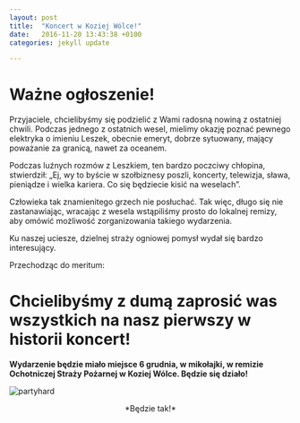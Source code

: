 ```yaml
---
layout: post
title:  "Koncert w Koziej Wólce!"
date:   2016-11-20 13:43:38 +0100
categories: jekyll update

---
```


# Ważne ogłoszenie!

Przyjaciele, chcielibyśmy się podzielić z Wami radosną nowiną z ostatniej chwili. Podczas jednego z ostatnich wesel, mielimy okazję poznać pewnego elektryka o imieniu Leszek, obecnie emeryt, dobrze sytuowany, mający poważanie za granicą, nawet za oceanem.

Podczas luźnych rozmów z Leszkiem, ten bardzo poczciwy chłopina, stwierdził: „Ej, wy to byście w szołbiznesy poszli, koncerty, telewizja, sława, pieniądze i wielka kariera. Co się będziecie kisić na weselach”.

Człowieka tak znamienitego grzech nie posłuchać. Tak więc, długo się nie zastanawiając, wracając z wesela wstąpiliśmy prosto do lokalnej remizy, aby omówić możliwość zorganizowania takiego wydarzenia.

Ku naszej uciesze, dzielnej straży ogniowej pomysł wydał się bardzo interesujący.

Przechodząc do meritum:

# Chcielibyśmy z dumą zaprosić was wszystkich na nasz pierwszy w historii koncert!

**Wydarzenie będzie miało miejsce 6 grudnia, w mikołajki, w remizie Ochotniczej Straży Pożarnej w Koziej Wólce. Będzie się działo!**

![partyhard](http://busites-www.s3.amazonaws.com/woodstockcom/2014/03/johnseb.jpg)

<p style="text-align: center;">*Będzie tak!*</p>
